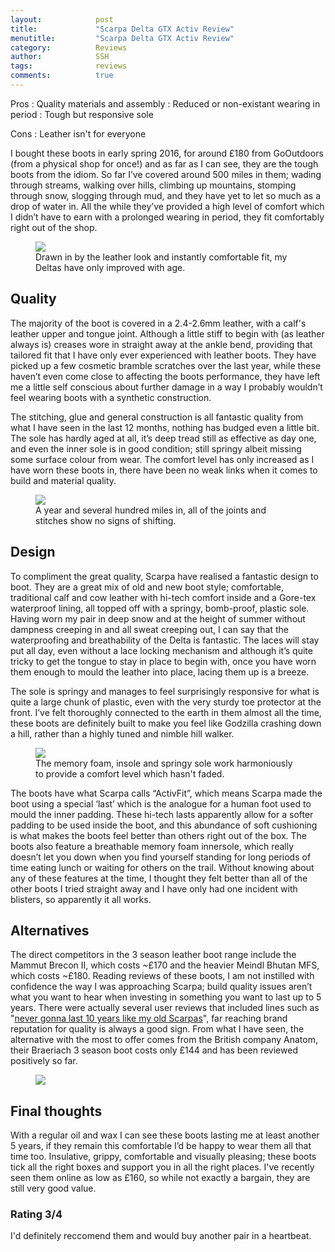 ```yaml
---
layout:            post
title:             "Scarpa Delta GTX Activ Review"
menutitle:         "Scarpa Delta GTX Activ Review"
category:          Reviews
author:            SSH
tags:              reviews
comments:          true
---
```



Pros
: Quality materials and assembly
: Reduced or non-existant wearing in period
: Tough but responsive sole

Cons
: Leather isn't for everyone



I bought these boots in early spring 2016, for around £180 from GoOutdoors (from a physical shop for once!) and as far as I can see, they are the tough boots from the idiom. So far I’ve covered around 500 miles in them; wading through streams, walking over hills, climbing up mountains, stomping through snow, slogging through mud, and they have yet to let so much as a drop of water in. All the while they’ve provided a high level of comfort which I didn’t have to earn with a prolonged wearing in period, they fit comfortably right out of the shop.

<figure>
<img src="{{ site.github.url }}/media/img/deltagtx/first.jpg" />
<figcaption>Drawn in by the leather look and instantly comfortable fit, my Deltas have only improved with age.</figcaption>
</figure>

## Quality

The majority of the boot is covered in a 2.4-2.6mm leather, with a calf's leather upper and tongue joint.  Although a little stiff to begin with (as leather always is) creases wore in straight away at the ankle bend, providing that tailored fit that I have only ever experienced with leather boots.  They have picked up a few cosmetic bramble scratches over the last year, while these haven’t even come close to affecting the boots performance, they have left me a little self conscious about further damage in a way I probably wouldn’t feel wearing boots with a synthetic construction.  

The stitching, glue and general construction is all fantastic quality from what I have seen in the last 12 months, nothing has budged even a little bit.  The sole has hardly aged at all, it’s deep tread still as effective as day one, and even the inner sole is in good condition; still springy albeit missing some surface colour from wear.  The comfort level has only increased as I have worn these boots in, there have been no weak links when it comes to build and material quality.

<figure>
<img src="{{ site.github.url }}/media/img/deltagtx/quality.jpg" />
<figcaption>A year and several hundred miles in, all of the joints and stitches show no signs of shifting.</figcaption>
</figure>

## Design

To compliment the great quality, Scarpa have realised a fantastic design to boot. They are a great mix of old and new boot style; comfortable, traditional calf and cow leather with hi-tech comfort inside and a Gore-tex waterproof lining, all topped off with a springy, bomb-proof, plastic sole. Having worn my pair in deep snow and at the height of summer without dampness creeping in and all sweat creeping out, I can say that the waterproofing and breathability of the Delta is fantastic.  The laces will stay put all day, even without a lace locking mechanism and although it’s quite tricky to get the tongue to stay in place to begin with, once you have worn them enough to mould the leather into place, lacing them up is a breeze. 

The sole is springy and manages to feel surprisingly responsive for what is quite a large chunk of plastic, even with the very sturdy toe protector at the front. I’ve felt thoroughly connected to the earth in them almost all the time, these boots are definitely built to make you feel like Godzilla crashing down a hill, rather than a highly tuned and nimble hill walker.

<figure>
<img src="{{ site.github.url }}/media/img/deltagtx/design.jpg" />
<figcaption>The memory foam, insole and springy sole work harmoniously to provide a comfort level which hasn't faded.</figcaption>
</figure>

The boots have what Scarpa calls “ActivFit”, which means Scarpa made the boot using a special ‘last’ which is the analogue for a human foot used to mould the inner padding. These hi-tech lasts apparently allow for a softer padding to be used inside the boot, and this abundance of soft cushioning is what makes the boots feel better than others right out of the box. The boots also feature a breathable memory foam innersole, which really doesn’t let you down when you find yourself standing for long periods of time eating lunch or waiting for others on the trail. Without knowing about any of these features at the time, I thought they felt better than all of the other boots I tried straight away and I have only had one incident with blisters, so apparently it all works.

## Alternatives

The direct competitors in the 3 season leather boot range include the Mammut Brecon II, which costs ~£170 and the heavier Meindl Bhutan MFS, which costs ~£180.  Reading reviews of these boots, I am not instilled with confidence the way I was approaching Scarpa; build quality issues aren’t what you want to hear when investing in something you want to last up to 5 years.  There were actually several user reviews that included lines such as "<a href="{{ site.github.url }}/media/img/deltagtx/scarpa-review.jpg">never gonna last 10 years like my old Scarpas</a>", far reaching brand reputation for quality is always a good sign.  From what I have seen, the alternative with the most to offer comes from the British company Anatom, their Braeriach 3 season boot costs only £144 and has been reviewed positively so far. 

<figure>
<img src="{{ site.github.url }}/media/img/deltagtx/worn.jpg" />
</figure>

## Final thoughts

With a regular oil and wax I can see these boots lasting me at least another 5 years,  if they remain this comfortable I’d be happy to wear them all that time too. Insulative, grippy, comfortable and visually pleasing; these boots tick all the right boxes and support you in all the right places.  I've recently seen them online as low as £160, so while not exactly a bargain, they are still very good value.

### Rating 3/4
I'd definitely reccomend them and would buy another pair in a heartbeat.